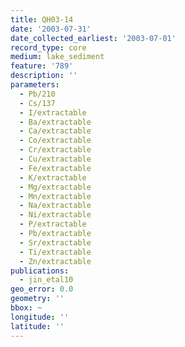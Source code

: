 ```yaml
---
title: QH03-14
date: '2003-07-31'
date_collected_earliest: '2003-07-01'
record_type: core
medium: lake_sediment
feature: '789'
description: ''
parameters:
  - Pb/210
  - Cs/137
  - I/extractable
  - Ba/extractable
  - Ca/extractable
  - Co/extractable
  - Cr/extractable
  - Cu/extractable
  - Fe/extractable
  - K/extractable
  - Mg/extractable
  - Mn/extractable
  - Na/extractable
  - Ni/extractable
  - P/extractable
  - Pb/extractable
  - Sr/extractable
  - Ti/extractable
  - Zn/extractable
publications:
  - jin_etal10
geo_error: 0.0
geometry: ''
bbox: ~
longitude: ''
latitude: ''
---
```

